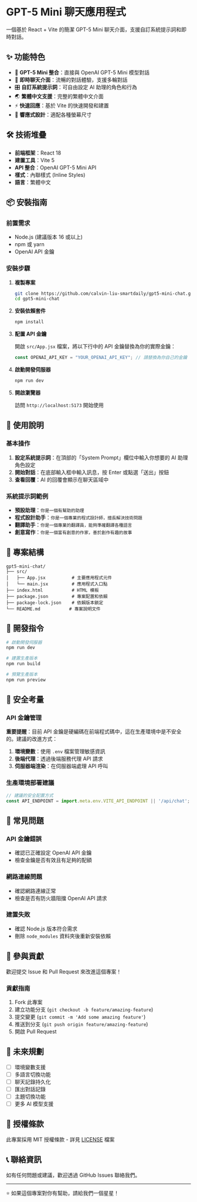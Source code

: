 # GPT-5 Mini 聊天應用程式

一個基於 React + Vite 的簡潔 GPT-5 Mini 聊天介面，支援自訂系統提示詞和即時對話。

## ✨ 功能特色

- 🤖 **GPT-5 Mini 整合**：直接與 OpenAI GPT-5 Mini 模型對話
- 💬 **即時聊天介面**：流暢的對話體驗，支援多輪對話
- 🎛️ **自訂系統提示詞**：可自由設定 AI 助理的角色和行為
- 🌏 **繁體中文支援**：完整的繁體中文介面
- ⚡ **快速回應**：基於 Vite 的快速開發和建置
- 📱 **響應式設計**：適配各種螢幕尺寸

## 🛠️ 技術堆疊

- **前端框架**：React 18
- **建置工具**：Vite 5
- **API 整合**：OpenAI GPT-5 Mini API
- **樣式**：內聯樣式 (Inline Styles)
- **語言**：繁體中文

## 📦 安裝指南

### 前置需求
- Node.js (建議版本 16 或以上)
- npm 或 yarn
- OpenAI API 金鑰

### 安裝步驟

1. **複製專案**
   ```bash
   git clone https://github.com/calvin-liu-smartdaily/gpt5-mini-chat.git
   cd gpt5-mini-chat
   ```

2. **安裝依賴套件**
   ```bash
   npm install
   ```

3. **配置 API 金鑰**
   
   開啟 `src/App.jsx` 檔案，將以下行中的 API 金鑰替換為你的實際金鑰：
   ```javascript
   const OPENAI_API_KEY = "YOUR_OPENAI_API_KEY"; // 請替換為你自己的金鑰
   ```

4. **啟動開發伺服器**
   ```bash
   npm run dev
   ```

5. **開啟瀏覽器**
   
   訪問 `http://localhost:5173` 開始使用

## 🚀 使用說明

### 基本操作

1. **設定系統提示詞**：在頂部的「System Prompt」欄位中輸入你想要的 AI 助理角色設定
2. **開始對話**：在底部輸入框中輸入訊息，按 Enter 或點選「送出」按鈕
3. **查看回覆**：AI 的回覆會顯示在聊天區域中

### 系統提示詞範例

- **預設助理**：`你是一個有幫助的助理`
- **程式設計助手**：`你是一個專業的程式設計師，擅長解決技術問題`
- **翻譯助手**：`你是一個專業的翻譯員，能夠準確翻譯各種語言`
- **創意寫作**：`你是一個富有創意的作家，善於創作有趣的故事`

## 📁 專案結構

```
gpt5-mini-chat/
├── src/
│   ├── App.jsx          # 主要應用程式元件
│   └── main.jsx         # 應用程式入口點
├── index.html           # HTML 模板
├── package.json         # 專案配置和依賴
├── package-lock.json    # 依賴版本鎖定
└── README.md           # 專案說明文件
```

## 🔧 開發指令

```bash
# 啟動開發伺服器
npm run dev

# 建置生產版本
npm run build

# 預覽生產版本
npm run preview
```

## 🔐 安全考量

### API 金鑰管理

**重要提醒**：目前 API 金鑰是硬編碼在前端程式碼中，這在生產環境中是不安全的。建議的改進方式：

1. **環境變數**：使用 `.env` 檔案管理敏感資訊
2. **後端代理**：透過後端服務代理 API 請求
3. **伺服器端渲染**：在伺服器端處理 API 呼叫

### 生產環境部署建議

```javascript
// 建議的安全配置方式
const API_ENDPOINT = import.meta.env.VITE_API_ENDPOINT || '/api/chat';
```

## 🐛 常見問題

### API 金鑰錯誤
- 確認已正確設定 OpenAI API 金鑰
- 檢查金鑰是否有效且有足夠的配額

### 網路連線問題
- 確認網路連線正常
- 檢查是否有防火牆阻擋 OpenAI API 請求

### 建置失敗
- 確認 Node.js 版本符合需求
- 刪除 `node_modules` 資料夾後重新安裝依賴

## 🤝 參與貢獻

歡迎提交 Issue 和 Pull Request 來改進這個專案！

### 貢獻指南

1. Fork 此專案
2. 建立功能分支 (`git checkout -b feature/amazing-feature`)
3. 提交變更 (`git commit -m 'Add some amazing feature'`)
4. 推送到分支 (`git push origin feature/amazing-feature`)
5. 開啟 Pull Request

## 🎯 未來規劃

- [ ] 環境變數支援
- [ ] 多語言切換功能
- [ ] 聊天記錄持久化
- [ ] 匯出對話記錄
- [ ] 主題切換功能
- [ ] 更多 AI 模型支援

## 📄 授權條款

此專案採用 MIT 授權條款 - 詳見 [LICENSE](LICENSE) 檔案

## 📞 聯絡資訊

如有任何問題或建議，歡迎透過 GitHub Issues 聯絡我們。

---

⭐ 如果這個專案對你有幫助，請給我們一個星星！
